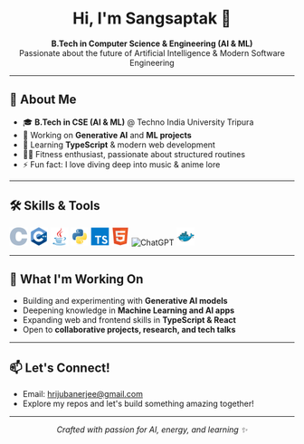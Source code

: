 <div align="center">
  <h1>Hi, I'm Sangsaptak 👋</h1>
  <p>
    <b>B.Tech in Computer Science & Engineering (AI & ML)</b><br>
    Passionate about the future of Artificial Intelligence & Modern Software Engineering
  </p>
</div>

---

## 📝 About Me

- 🎓 <b>B.Tech in CSE (AI & ML)</b> @ Techno India University Tripura
- 🤖 Working on <b>Generative AI</b> and <b>ML projects</b>
- 🌱 Learning <b>TypeScript</b> & modern web development
- 🏋️‍♂️ Fitness enthusiast, passionate about structured routines
- ⚡ Fun fact: I love diving deep into music & anime lore

---

## 🛠️ Skills & Tools

<p align="left">
  <img src="https://raw.githubusercontent.com/devicons/devicon/master/icons/c/c-original.svg"    height="32" alt="C" />
  <img src="https://raw.githubusercontent.com/devicons/devicon/master/icons/cplusplus/cplusplus-original.svg" height="32" alt="C++" />
  <img src="https://raw.githubusercontent.com/devicons/devicon/master/icons/java/java-original.svg" height="32" alt="Java" />
  <img src="https://raw.githubusercontent.com/devicons/devicon/master/icons/python/python-original.svg" height="32" alt="Python" />
  <img src="https://raw.githubusercontent.com/devicons/devicon/master/icons/typescript/typescript-original.svg" height="32" alt="TypeScript" />
  <img src="https://raw.githubusercontent.com/devicons/devicon/master/icons/html5/html5-original.svg" height="32" alt="HTML" />
  <img src="https://cdn.iconscout.com/icon/free/png-256/chat-gpt-3629121-3030120.png" height="32" alt="ChatGPT" />
  <img src="https://raw.githubusercontent.com/devicons/devicon/master/icons/docker/docker-original.svg" height="32" alt="Docker" /
  <img src="https://raw.githubusercontent.com/devicons/devicon/master/icons/vscode/vscode-original.svg" height="32" alt="VSCode" />
</p>

---

## 🚀 What I'm Working On

- Building and experimenting with <b>Generative AI models</b>
- Deepening knowledge in <b>Machine Learning and AI apps</b>
- Expanding web and frontend skills in <b>TypeScript & React</b>
- Open to <b>collaborative projects, research, and tech talks</b>

---

## 📫 Let's Connect!

- Email: hrijubanerjee@gmail.com
- Explore my repos and let's build something amazing together!

---

<div align="center">
  <i>Crafted with passion for AI, energy, and learning ✨</i>
</div>
